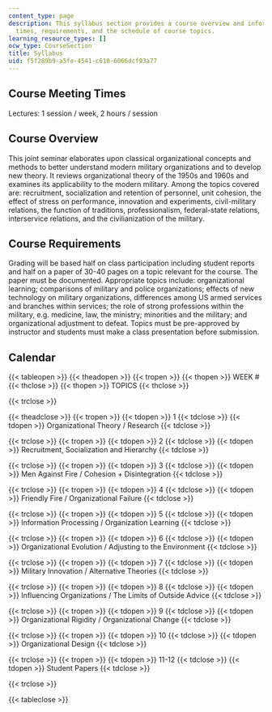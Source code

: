 ```yaml
---
content_type: page
description: This syllabus section provides a course overview and information on meeting
  times, requirements, and the schedule of course topics.
learning_resource_types: []
ocw_type: CourseSection
title: Syllabus
uid: f5f289b9-a5fe-4541-c610-6066dcf93a77
---
```


Course Meeting Times
--------------------

Lectures: 1 session / week, 2 hours / session

Course Overview
---------------

This joint seminar elaborates upon classical organizational concepts and methods to better understand modern military organizations and to develop new theory. It reviews organizational theory of the 1950s and 1960s and examines its applicability to the modern military. Among the topics covered are: recruitment, socialization and retention of personnel, unit cohesion, the effect of stress on performance, innovation and experiments, civil-military relations, the function of traditions, professionalism, federal-state relations, interservice relations, and the civilianization of the military.

Course Requirements
-------------------

Grading will be based half on class participation including student reports and half on a paper of 30-40 pages on a topic relevant for the course. The paper must be documented. Appropriate topics include: organizational learning; comparisons of military and police organizations; effects of new technology on military organizations, differences among US armed services and branches within services; the role of strong professions within the military, e.g. medicine, law, the ministry; minorities and the military; and organizational adjustment to defeat. Topics must be pre-approved by instructor and students must make a class presentation before submission.

Calendar
--------

{{< tableopen >}}
{{< theadopen >}}
{{< tropen >}}
{{< thopen >}}
WEEK #
{{< thclose >}}
{{< thopen >}}
TOPICS
{{< thclose >}}

{{< trclose >}}

{{< theadclose >}}
{{< tropen >}}
{{< tdopen >}}
1
{{< tdclose >}}
{{< tdopen >}}
Organizational Theory / Research
{{< tdclose >}}

{{< trclose >}}
{{< tropen >}}
{{< tdopen >}}
2
{{< tdclose >}}
{{< tdopen >}}
Recruitment, Socialization and Hierarchy
{{< tdclose >}}

{{< trclose >}}
{{< tropen >}}
{{< tdopen >}}
3
{{< tdclose >}}
{{< tdopen >}}
Men Against Fire / Cohesion + Disintegration
{{< tdclose >}}

{{< trclose >}}
{{< tropen >}}
{{< tdopen >}}
4
{{< tdclose >}}
{{< tdopen >}}
Friendly Fire / Organizational Failure
{{< tdclose >}}

{{< trclose >}}
{{< tropen >}}
{{< tdopen >}}
5
{{< tdclose >}}
{{< tdopen >}}
Information Processing / Organization Learning
{{< tdclose >}}

{{< trclose >}}
{{< tropen >}}
{{< tdopen >}}
6
{{< tdclose >}}
{{< tdopen >}}
Organizational Evolution / Adjusting to the Environment
{{< tdclose >}}

{{< trclose >}}
{{< tropen >}}
{{< tdopen >}}
7
{{< tdclose >}}
{{< tdopen >}}
Military Innovation / Alternative Theories
{{< tdclose >}}

{{< trclose >}}
{{< tropen >}}
{{< tdopen >}}
8
{{< tdclose >}}
{{< tdopen >}}
Influencing Organizations / The Limits of Outside Advice
{{< tdclose >}}

{{< trclose >}}
{{< tropen >}}
{{< tdopen >}}
9
{{< tdclose >}}
{{< tdopen >}}
Organizational Rigidity / Organizational Change
{{< tdclose >}}

{{< trclose >}}
{{< tropen >}}
{{< tdopen >}}
10
{{< tdclose >}}
{{< tdopen >}}
Organizational Design
{{< tdclose >}}

{{< trclose >}}
{{< tropen >}}
{{< tdopen >}}
11-12
{{< tdclose >}}
{{< tdopen >}}
Student Papers
{{< tdclose >}}

{{< trclose >}}

{{< tableclose >}}
